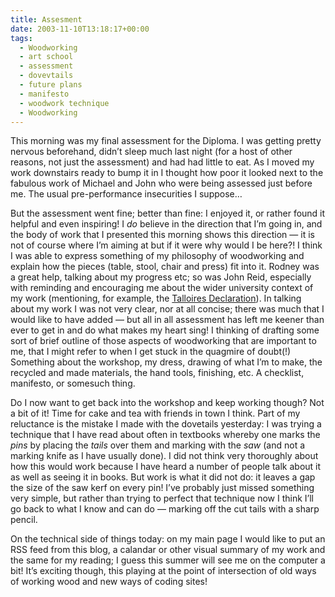 ```yaml
---
title: Assesment
date: 2003-11-10T13:18:17+00:00
tags:
  - Woodworking
  - art school
  - assessment
  - dovevtails
  - future plans
  - manifesto
  - woodwork technique
  - Woodworking
---
```

This morning was my final assessment for the Diploma. I was getting pretty nervous beforehand, didn’t sleep much last night (for a host of other reasons, not just the assessment) and had had little to eat. As I moved my work downstairs ready to bump it in I thought how poor it looked next to the fabulous work of Michael and John who were being assessed just before me. The usual pre-performance insecurities I suppose…

But the assessment went fine; better than fine: I enjoyed it, or rather found it helpful and even inspiring! I _do_ believe in the direction that I’m going in, and the body of work that I presented this morning shows this direction — it is not of course where I’m aiming at but if it were why would I be here?! I think I was able to express something of my philosophy of woodworking and explain how the pieces (table, stool, chair and press) fit into it. Rodney was a great help, talking about my progress etc; so was John Reid, especially with reminding and encouraging me about the wider university context of my work (mentioning, for example, the [Talloires Declaration](http://www.ulsf.org/programs_talloires_td.html)). In talking about my work I was not very clear, nor at all concise; there was much that I would like to have added — but all in all assessment has left me keener than ever to get in and do what makes my heart sing! I thinking of drafting some sort of brief outline of those aspects of woodworking that are important to me, that I might refer to when I get stuck in the quagmire of doubt(!) Something about the workshop, my dress, drawing of what I’m to make, the recycled and made materials, the hand tools, finishing, etc. A checklist, manifesto, or somesuch thing.

Do I now want to get back into the workshop and keep working though? Not a bit of it! Time for cake and tea with friends in town I think. Part of my reluctance is the mistake I made with the dovetails yesterday: I was trying a technique that I have read about often in textbooks whereby one marks the _pins_ by placing the _tails_ over them and marking with the _saw_ (and not a marking knife as I have usually done). I did not think very thoroughly about how this would work because I have heard a number of people talk about it as well as seeing it in books. But work is what it did not do: it leaves a gap the size of the saw kerf on every pin! I’ve probably just missed something very simple, but rather than trying to perfect that technique now I think I’ll go back to what I know and can do — marking off the cut tails with a sharp pencil.

On the technical side of things today: on my main page I would like to put an RSS feed from this blog, a calandar or other visual summary of my work and the same for my reading; I guess this summer will see me on the computer a bit! It’s exciting though, this playing at the point of intersection of old ways of working wood and new ways of coding sites!
